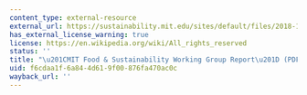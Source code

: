 ```yaml
---
content_type: external-resource
external_url: https://sustainability.mit.edu/sites/default/files/2018-11/Final_FoodGroupRecs_Nov9.pdf
has_external_license_warning: true
license: https://en.wikipedia.org/wiki/All_rights_reserved
status: ''
title: "\u201CMIT Food & Sustainability Working Group Report\u201D (PDF - 5.7MB)"
uid: f6cdaa1f-6a84-4d61-9f00-876fa470ac0c
wayback_url: ''
---
```

